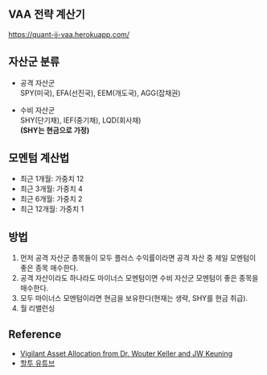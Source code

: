 ## VAA 전략 계산기
https://quant-jj-vaa.herokuapp.com/

## 자산군 분류
- 공격 자산군<br>
SPY(미국), EFA(선진국), EEM(개도국), AGG(잡채권)

- 수비 자산군<br>
SHY(단기채), IEF(중기채), LQD(회사채)<br>
**(SHY는 현금으로 가정)**

## 모멘텀 계산법
- 최근 1개월: 가중치 12
- 최근 3개월: 가중치 4
- 최근 6개월: 가중치 2
- 최근 12개월: 가중치 1

## 방법
1. 먼저 공격 자산군 종목들이 모두 플러스 수익률이라면 공격 자산 중 제일 모멘텀이 좋은 종목 매수한다.
2. 공격 자산이라도 하나라도 마이너스 모멘텀이면 수비 자산군 모멘텀이 좋은 종목을 매수한다.
3. 모두 마이너스 모멘텀이라면 현금을 보유한다(현재는 생략, SHY를 현금 취급).
4. 월 리밸런싱

## Reference
- [Vigilant Asset Allocation from Dr. Wouter Keller and JW Keuning](https://allocatesmartly.com/vigilant-asset-allocation-dr-wouter-keller-jw-keuning/)
- [할투 유튜브](https://youtu.be/eQeu8v_-Y98)
